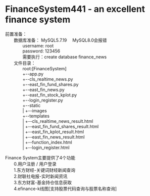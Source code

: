 # FinanceSystem441 - an excellent finance system
前置准备：  
  &emsp;&emsp;数据库准备： MySQL5.7.19   &emsp;MySQL8.0会报错  
      &emsp;&emsp;&emsp;&emsp;username: root  
      &emsp;&emsp;&emsp;&emsp;password: 123456  
      &emsp;&emsp;&emsp;&emsp;需要执行：create database finance_news  
  &emsp;&emsp;文件目录：  
&emsp;&emsp;&emsp;&emsp;root:[FinanceSystem]  
&emsp;&emsp;&emsp;&emsp;+--app.py  
&emsp;&emsp;&emsp;&emsp;+--cls_realtime_news.py  
&emsp;&emsp;&emsp;&emsp;+--east_fin_fund_shares.py  
&emsp;&emsp;&emsp;&emsp;+--east_fin_news.py  
&emsp;&emsp;&emsp;&emsp;+--east_fin_stock_kplot.py  
&emsp;&emsp;&emsp;&emsp;+--login_register.py  
&emsp;&emsp;&emsp;&emsp;+--static  
&emsp;&emsp;&emsp;&emsp;| +--images  
&emsp;&emsp;&emsp;&emsp;+--templates  
&emsp;&emsp;&emsp;&emsp;| +--cls_realtime_news_result.html  
&emsp;&emsp;&emsp;&emsp;| +--east_fin_fund_shares_result.html  
&emsp;&emsp;&emsp;&emsp;| +--east_fin_kplot_result.html  
&emsp;&emsp;&emsp;&emsp;| +--east_fin_news_result.html  
&emsp;&emsp;&emsp;&emsp;| +--function_index.html  
&emsp;&emsp;&emsp;&emsp;| +--login_register.html  

  
         
Finance System主要提供了4个功能  
      &emsp;&emsp;0.用户注册 / 用户登录  
      &emsp;&emsp;1.东方财经-关键词财经新闻查询  
      &emsp;&emsp;2.财联社电报-实时新闻资讯  
      &emsp;&emsp;3.东方财富-基金持仓信息获取  
      &emsp;&emsp;4.efinance-k线图\[支持股票代码查询与股票名称查询]  
